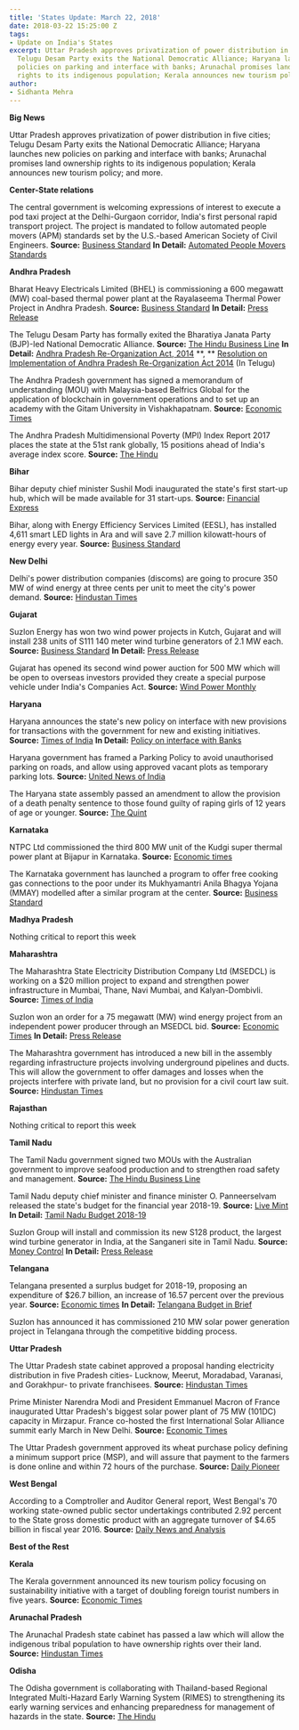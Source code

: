 ```yaml
---
title: 'States Update: March 22, 2018'
date: 2018-03-22 15:25:00 Z
tags:
- Update on India's States
excerpt: Uttar Pradesh approves privatization of power distribution in five cities;
  Telugu Desam Party exits the National Democratic Alliance; Haryana launches new
  policies on parking and interface with banks; Arunachal promises land ownership
  rights to its indigenous population; Kerala announces new tourism policy; and more.
author:
- Sidhanta Mehra
---
```


**Big News**

Uttar Pradesh approves privatization of power distribution in five cities; Telugu Desam Party exits the National Democratic Alliance; Haryana launches new policies on parking and interface with banks; Arunachal promises land ownership rights to its indigenous population; Kerala announces new tourism policy; and more.

**Center-State relations**

The central government is welcoming expressions of interest to execute a pod taxi project at the Delhi-Gurgaon corridor, India&#39;s first personal rapid transport project. The project is mandated to follow automated people movers (APM) standards set by the U.S.-based American Society of Civil Engineers. **Source:** [Business Standard](http://www.business-standard.com/article/economy-policy/govt-invites-expression-of-interest-for-pod-taxi-project-in-delhi-gurgaon-118031500705_1.html) **In Detail:** [Automated People Movers Standards](https://ascelibrary.org/action/showPublications?pubType=standards&amp;sortBy=Ppub&amp;alphabetRange=a&amp;pageSize=20&amp;startPage=&amp;CategoryKey=10.1555%2Fcategory.40116414)

**Andhra Pradesh**

Bharat Heavy Electricals Limited (BHEL) is commissioning a 600 megawatt (MW) coal-based thermal power plant at the Rayalaseema Thermal Power Project in Andhra Pradesh. **Source:** [Business Standard](http://www.business-standard.com/article/pti-stories/bhel-commissions-600-mw-tpp-in-andhra-pradesh-118031500622_1.html) **In Detail:** [Press Release](http://www.bhel.com/dynamic_files/press_files/pdf/BHEL%20commissions%20600%20MW%20Thermal%20power%20plant%20in%20Andhra%20Pradesh.pdf)

The Telugu Desam Party has formally exited the Bharatiya Janata Party (BJP)-led National Democratic Alliance. **Source:** [The Hindu Business Line](https://www.thehindubusinessline.com/todays-paper/tp-politics/article23231944.ece) **In Detail:** [Andhra Pradesh Re-Organization Act, 2014](http://www.prsindia.org/uploads/media/Recent%20Acts/Andhra%20Pradesh%20Reorganisation%20Act,%202014.pdf) **,  ** [Resolution on Implementation of Andhra Pradesh Re-Organization Act 2014](http://aplegislature.org/documents/10936/59002/Resolution_passed_in_the_assembly_13032018.pdf/6539a182-0cc2-45a6-b620-d882a99935aa) (In Telugu)

The Andhra Pradesh government has signed a memorandum of understanding (MOU) with Malaysia-based Belfrics Global for the application of blockchain in government operations and to set up an academy with the Gitam University in Vishakhapatnam. **Source:** [Economic Times](https://economictimes.indiatimes.com/industry/services/education/andhra-pradesh-inks-pact-with-belfrics-to-set-up-blockchain-academy-with-gitam-in-vizag/articleshow/63302116.cms)

The Andhra Pradesh Multidimensional Poverty (MPI) Index Report 2017 places the state at the 51st rank globally, 15 positions ahead of India&#39;s average index score. **Source:** [The Hindu](http://www.thehindu.com/news/cities/Vijayawada/mpi-state-secures-rank-equivalent-to-51st-globally/article23232904.ece)

**Bihar**

Bihar deputy chief minister Sushil Modi inaugurated the state&#39;s first start-up hub, which will be made available for 31 start-ups. **Source:** [Financial Express](http://www.financialexpress.com/industry/first-for-bihar-sushil-modi-inaugurates-startup-hub-in-patna/1101519/)

Bihar, along with Energy Efficiency Services Limited (EESL), has installed 4,611 smart LED lights in Ara and will save 2.7 million kilowatt-hours of energy every year. **Source:** [Business Standard](http://www.business-standard.com/article/pti-stories/over-4-500-led-lights-installed-in-record-time-in-bihar-118031700680_1.html)

**New Delhi**

Delhi&#39;s power distribution companies (discoms) are going to procure 350 MW of wind energy at three cents per unit to meet the city&#39;s power demand. **Source:** [Hindustan Times](https://www.hindustantimes.com/delhi-news/in-a-first-delhi-to-buy-350mw-power-from-wind-farms/story-LgUNAEWqNNreRl9QwOlUkN.html)

**Gujarat**

Suzlon Energy has won two wind power projects in Kutch, Gujarat and will install 238 units of S111 140 meter wind turbine generators of 2.1 MW each. **Source:** [Business Standard](http://www.business-standard.com/article/news-cm/suzlon-energy-wins-wind-power-projects-totalling-500-mw-118031900187_1.html) **In Detail:** [Press Release](http://www.suzlon.com/pressrelease/pressrelease_detail/379-suzlon-wins-two-projects-of-300-mw-and-200-mw-each-under-seci-bid/2018)

Gujarat has opened its second wind power auction for 500 MW which will be open to overseas investors provided they create a special purpose vehicle under India&#39;s Companies Act. **Source:** [Wind Power Monthly](https://www.windpowermonthly.com/article/1459270/gujarat-launches-its-second-wind-tender)

**Haryana**

Haryana announces the state&#39;s new policy on interface with new provisions for transactions with the government for new and existing initiatives. **Source:** [Times of India](https://timesofindia.indiatimes.com/city/chandigarh/haryana-announces-new-state-policy-on-interface-with-banks/articleshow/63338375.cms) **In Detail:** [Policy on interface with Banks](http://finhry.gov.in/writereaddata/Instruction/Instructions%20issued%20by%20HBPE/12421.pdf)

Haryana government has framed a Parking Policy to avoid unauthorised parking on roads, and allow using approved vacant plots as temporary parking lots. **Source:** [United News of India](http://www.uniindia.com/haryana-frames-parking-policy/states/news/1169093.html)

The Haryana state assembly passed an amendment to allow the provision of a death penalty sentence to those found guilty of raping girls of 12 years of age or younger. **Source:** [The Quint](https://www.thequint.com/news/india/haryana-assembly-passes-bill-to-hang-rapists-of-girls-below-12)

**Karnataka**

NTPC Ltd commissioned the third 800 MW unit of the Kudgi super thermal power plant at Bijapur in Karnataka. **Source:** [Economic times](https://energy.economictimes.indiatimes.com/news/power/ntpc-commissions-third-800-mw-unit-of-kudgi-super-thermal-power-plant-in-karnataka-/63282355)

The Karnataka government has launched a program to offer free cooking gas connections to the poor under its Mukhyamantri Anila Bhagya Yojana (MMAY) modelled after a similar program at the center. **Source:** [Business Standard](http://www.business-standard.com/article/economy-policy/it-s-centre-vs-state-over-lpg-scheme-in-congress-ruled-karnataka-118031300029_1.html)

**Madhya Pradesh**

Nothing critical to report this week

**Maharashtra**

The Maharashtra State Electricity Distribution Company Ltd (MSEDCL) is working on a $20 million project to expand and strengthen power infrastructure in Mumbai, Thane, Navi Mumbai, and Kalyan-Dombivli. **Source:** [Times of India](https://timesofindia.indiatimes.com/city/mumbai/state-power-utility-launches-its-rs-130cr-infra-upgrade-plan/articleshow/63323393.cms)

Suzlon won an order for a 75 megawatt (MW) wind energy project from an independent power producer through an MSEDCL bid. **Source:** [Economic Times](https://economictimes.indiatimes.com/industry/energy/power/suzlon-bags-75-mw-order-through-msedcl-bid/articleshow/63265339.cms) **In Detail:** [Press Release](http://www.suzlon.com/pressrelease/pressrelease_detail/376-suzlon-wins-75-mw-repeat-order-from-a-leading-independent-power-producer-ipp-through-msedcl-bid/2018)

The Maharashtra government has introduced a new bill in the assembly regarding infrastructure projects involving underground pipelines and ducts. This will allow the government to offer damages and losses when the projects interfere with private land, but no provision for a civil court law suit. **Source:** [Hindustan Times](https://www.hindustantimes.com/mumbai-news/maharashtra-govt-tables-bill-to-get-power-over-private-property-to-lay-underground-utilities/story-LgS6ji4XnEystVLxGh7PNN.html)

**Rajasthan**

Nothing critical to report this week

**Tamil Nadu**

The Tamil Nadu government signed two MOUs with the Australian government to improve seafood production and to strengthen road safety and management. **Source:** [The Hindu Business Line](https://www.thehindubusinessline.com/todays-paper/tp-others/tp-states/article23231982.ece)

Tamil Nadu deputy chief minister and finance minister O. Panneerselvam released the state&#39;s budget for the financial year 2018-19. **Source:** [Live Mint](http://www.livemint.com/Politics/0w10UKhVuDUnSrZFJSaPhN/Tamil-Nadu-budget-pegs-revenue-deficit-for-201718-at-Rs174.html) **In Detail:** [Tamil Nadu Budget 2018-19](http://www.tnbudget.tn.gov.in/tnweb_files/fin_budget_speech_e_2018_19.pdf)

Suzlon Group will install and commission its new S128 product, the largest wind turbine generator in India, at the Sanganeri site in Tamil Nadu. **Source:** [Money Control](https://www.moneycontrol.com/news/business/announcements/suzlon-energy-announcement-under-regulation-30-lodr-press-release-media-release-2526793.html) **In Detail:** [Press Release](http://www.suzlon.com/pressrelease/pressrelease_detail/377-suzlon-installs-and-commissions-s128-indias-largest-wind-turbine-generator/2018)

**Telangana**

Telangana presented a surplus budget for 2018-19, proposing an expenditure of $26.7 billion, an increase of 16.57 percent over the previous year. **Source:** [Economic times](https://economictimes.indiatimes.com/news/economy/policy/telangana-budget-2018-presented-here-are-the-highlights/articleshow/63312647.cms) **In Detail:** [Telangana Budget in Brief](https://finance.telangana.gov.in/uploads/budget-2018-19-books/Volume-VI.pdf)

Suzlon has announced it has commissioned 210 MW solar power generation project in Telangana through the competitive bidding process.

**Uttar Pradesh**

The Uttar Pradesh state cabinet approved a proposal handing electricity distribution in five Pradesh cities- Lucknow, Meerut, Moradabad, Varanasi, and Gorakhpur- to private franchisees. **Source:** [Hindustan Times](https://www.hindustantimes.com/lucknow/lucknow-power-distribution-goes-in-private-hands/story-cJpFbhVVmKshIhH1tEVeXK.html)

Prime Minister Narendra Modi and President Emmanuel Macron of France inaugurated Uttar Pradesh&#39;s biggest solar power plant of 75 MW (101DC) capacity in Mirzapur. France co-hosted the first International Solar Alliance summit early March in New Delhi. **Source:** [Economic Times](https://energy.economictimes.indiatimes.com/news/renewable/biggest-solar-power-plant-setup-under-solar-park-scheme/63313625)

The Uttar Pradesh government approved its wheat purchase policy defining a minimum support price (MSP), and will assure that payment to the farmers is done online and within 72 hours of the purchase. **Source:** [Daily Pioneer](http://www.dailypioneer.com/state-editions/lucknow/up-government-has-approved-the-wheat-purchase-policy.html)

**West Bengal**

According to a Comptroller and Auditor General report, West Bengal&#39;s 70 working state-owned public sector undertakings contributed 2.92 percent to the State gross domestic product with an aggregate turnover of $4.65 billion in fiscal year 2016. **Source:** [Daily News and Analysis](http://www.dnaindia.com/business/report-west-bengal-s-psus-contribute-292pc-to-sgdp-in-fy-16-cag-2594749)

**Best of the Rest**

**Kerala**

The Kerala government announced its new tourism policy focusing on sustainability initiative with a target of doubling foreign tourist numbers in five years. **Source:** [Economic Times](https://economictimes.indiatimes.com/industry/services/hotels-/-restaurants/kerala-launches-new-tourism-policy/articleshow/63332160.cms)

**Arunachal Pradesh**

The Arunachal Pradesh state cabinet has passed a law which will allow the indigenous tribal population to have ownership rights over their land. **Source:** [Hindustan Times](https://www.hindustantimes.com/india-news/arunachal-pradesh-confers-land-ownership-rights-for-the-first-time-to-indigenous-people/story-g9DZtGjitGfI8BO8O6SRCL.html)

**Odisha**

The Odisha government is collaborating with Thailand-based Regional Integrated Multi-Hazard Early Warning System (RIMES) to strengthening its early warning services and enhancing preparedness for management of hazards in the state. **Source:** [The Hindu](http://www.thehindu.com/todays-paper/tp-national/tp-otherstates/odisha-govt-to-collaborate-with-rimes-for-disaster-management/article23276565.ece)
